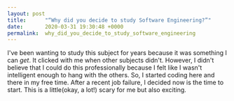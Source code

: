 ```yaml
---
layout: post
title:      "“Why did you decide to study Software Engineering?”"
date:       2020-03-31 19:30:48 +0000
permalink:  why_did_you_decide_to_study_software_engineering
---
```




I've been wanting to study this subject for years because it was something I can *get*. It clicked with me when other subjects didn't. However, I didn't believe that I could do this professionally because I felt like I wasn't intelligent enough to hang with the others. So, I started coding here and there in my free time. After a recent job failure, I decided now is the time to start. This is a little(okay, a lot!) scary for me but also exciting. 
